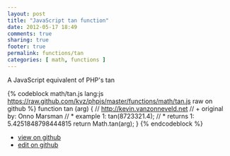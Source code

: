 ```yaml
---
layout: post
title: "JavaScript tan function"
date: 2012-05-17 18:49
comments: true
sharing: true
footer: true
permalink: functions/tan
categories: [ math, functions ]
---
```

A JavaScript equivalent of PHP's tan
<!-- more -->
{% codeblock math/tan.js lang:js https://raw.github.com/kvz/phpjs/master/functions/math/tan.js raw on github %}
function tan (arg) {
    // http://kevin.vanzonneveld.net
    // +   original by: Onno Marsman
    // *     example 1: tan(8723321.4);
    // *     returns 1: 5.4251848798444815
    return Math.tan(arg);
}
{% endcodeblock %}
<ul>
 <li><a href="https://github.com/kvz/phpjs/blob/master/functions/math/tan.js">view on github</a></li>
 <li><a href="https://github.com/kvz/phpjs/edit/master/functions/math/tan.js">edit on github</a></li>
</ul>
